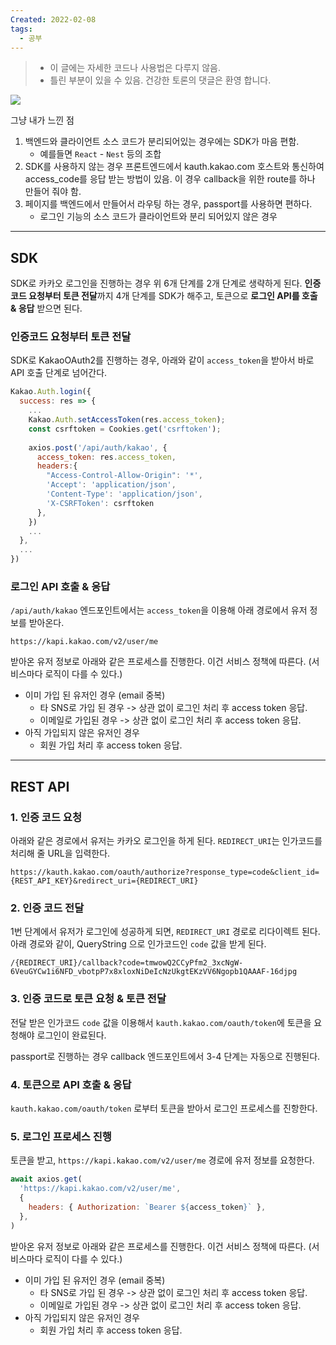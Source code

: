 ```yaml
---
Created: 2022-02-08
tags:
  - 공부
---
```

> -   이 글에는 자세한 코드나 사용법은 다루지 않음.
> -   틀린 부분이 있을 수 있음. 건강한 토론의 댓글은 환영 합니다.

![](https://velog.velcdn.com/images%2Fjohnyworld%2Fpost%2F895be5f2-f737-4736-b364-170653c8c555%2FScreen%20Shot%202022-02-08%20at%201.52.04%20PM.png)

그냥 내가 느낀 점

1.  백엔드와 클라이언트 소스 코드가 분리되어있는 경우에는 SDK가 마음 편함.
    -   예를들면 `React` - `Nest` 등의 조합
2.  SDK를 사용하지 않는 경우 프론트엔드에서 kauth.kakao.com 호스트와 통신하여 access_code를 응답 받는 방법이 있음. 이 경우 callback을 위한 route를 하나 만들어 줘야 함.
3.  페이지를 백엔드에서 만들어서 라우팅 하는 경우, passport를 사용하면 편하다.
    -   로그인 기능의 소스 코드가 클라이언트와 분리 되어있지 않은 경우

---

## SDK

SDK로 카카오 로그인을 진행하는 경우 위 6개 단계를 2개 단계로 생략하게 된다. **인증코드 요청부터 토큰 전달**까지 4개 단계를 SDK가 해주고, 토큰으로 **로그인 API를 호출 & 응답** 받으면 된다.

### 인증코드 요청부터 토큰 전달

SDK로 KakaoOAuth2를 진행하는 경우, 아래와 같이 `access_token`을 받아서 바로 API 호출 단계로 넘어간다.

```js
Kakao.Auth.login({
  success: res => {
    ... 
    Kakao.Auth.setAccessToken(res.access_token);
    const csrftoken = Cookies.get('csrftoken');
    
    axios.post('/api/auth/kakao', {
      access_token: res.access_token,
      headers:{
        "Access-Control-Allow-Origin": '*',
        'Accept': 'application/json',
        'Content-Type': 'application/json',
        'X-CSRFToken': csrftoken
      },
    })
    ...
  },
  ...
})
```

### 로그인 API 호출 & 응답

`/api/auth/kakao` 엔드포인트에서는 `access_token`을 이용해 아래 경로에서 유저 정보를 받아온다.

```null
https://kapi.kakao.com/v2/user/me
```

받아온 유저 정보로 아래와 같은 프로세스를 진행한다. 이건 서비스 정책에 따른다. (서비스마다 로직이 다를 수 있다.)

-   이미 가입 된 유저인 경우 (email 중복)
    -   타 SNS로 가입 된 경우 -> 상관 없이 로그인 처리 후 access token 응답.
    -   이메일로 가입된 경우 -> 상관 없이 로그인 처리 후 access token 응답.
-   아직 가입되지 않은 유저인 경우
    -   회원 가입 처리 후 access token 응답.

---

## REST API

### 1. 인증 코드 요청

아래와 같은 경로에서 유저는 카카오 로그인을 하게 된다. `REDIRECT_URI`는 인가코드를 처리해 줄 URL을 입력한다.

```null
https://kauth.kakao.com/oauth/authorize?response_type=code&client_id={REST_API_KEY}&redirect_uri={REDIRECT_URI}
```

### 2. 인증 코드 전달

1번 단계에서 유저가 로그인에 성공하게 되면, `REDIRECT_URI` 경로로 리다이렉트 된다. 아래 경로와 같이, QueryString 으로 인가코드인 `code` 값을 받게 된다.

```null
/{REDIRECT_URI}/callback?code=tmwowQ2CCyPfm2_3xcNgW-6VeuGYCw1i6NFD_vbotpP7x8xloxNiDeIcNzUkgtEKzVV6Ngopb1QAAAF-16djpg
```

### 3. 인증 코드로 토큰 요청 & 토큰 전달

전달 받은 인가코드 `code` 값을 이용해서 `kauth.kakao.com/oauth/token`에 토큰을 요청해야 로그인이 완료된다.

passport로 진행하는 경우 callback 엔드포인트에서 3-4 단계는 자동으로 진행된다.

### 4. 토큰으로 API 호출 & 응답

`kauth.kakao.com/oauth/token` 로부터 토큰을 받아서 로그인 프로세스를 진항한다.

### 5. 로그인 프로세스 진행

토큰을 받고, `https://kapi.kakao.com/v2/user/me` 경로에 유저 정보를 요청한다.

```js
await axios.get(
  'https://kapi.kakao.com/v2/user/me', 
  {
    headers: { Authorization: `Bearer ${access_token}` },
  },
)
```

받아온 유저 정보로 아래와 같은 프로세스를 진행한다. 이건 서비스 정책에 따른다. (서비스마다 로직이 다를 수 있다.)

-   이미 가입 된 유저인 경우 (email 중복)
    -   타 SNS로 가입 된 경우 -> 상관 없이 로그인 처리 후 access token 응답.
    -   이메일로 가입된 경우 -> 상관 없이 로그인 처리 후 access token 응답.
-   아직 가입되지 않은 유저인 경우
    -   회원 가입 처리 후 access token 응답.